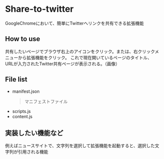 # Share-to-twitter
GoogleChromeにおいて、簡単にTwitterへリンクを共有できる拡張機能

## How to use
共有したいページでブラウザ右上のアイコンをクリック。または、右クリックメニューから拡張機能をクリック。
これで現在開いているページのタイトル、URLが入力されたTwitter共有ページが表示される。（画像）

## File list
- manifest.json
    > マニフェストファイル　
- scripts.js
- content.js

## 実装したい機能など
例えばニュースサイトで、文字列を選択して拡張機能を起動すると、選択した文字列が引用される機能